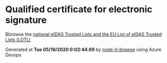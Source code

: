 # Qualified certificate for electronic signature 
 Bbrowse the [national eIDAS Trusted Lists and the EU List of eIDAS Trusted Lists (LOTL)](https://webgate.ec.europa.eu/tl-browser/#/) 
 
 
Generated at **Tue 05/19/2020  0:02:44.69** by [node-tl-browse](https://github.com/ymedlop/node-tl-browser) using Azure Devops 
